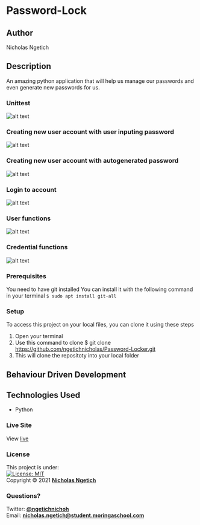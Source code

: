# Password-Lock
## Author
Nicholas Ngetich
## Description
An amazing python application that will help us manage our passwords and even generate new passwords for us.
### Unittest
![alt text](https://github.com/ngetichnicholas/Password-Locker/blob/main/images/unittest.png)
### Creating new user account with user inputing password
![alt text](https://github.com/ngetichnicholas/Password-Locker/blob/main/images/create-with-password.png)
### Creating new user account with autogenerated password
![alt text](https://github.com/ngetichnicholas/Password-Locker/blob/main/images/create-with-auto-password.png)
### Login to account
![alt text](https://github.com/ngetichnicholas/Password-Locker/blob/main/images/login.png)
### User functions
![alt text](https://github.com/ngetichnicholas/Password-Locker/blob/main/images/user-class-functions.png)
### Credential functions
![alt text](https://github.com/ngetichnicholas/Password-Locker/blob/main/images/credential-class-functions.png)
### Prerequisites
You need to have git installed
You can install it with the following command in your terminal
`$ sudo apt install git-all`
### Setup
To access this project on your local files, you can clone it using these steps
1. Open your terminal
1. Use this command to clone $ git clone https://github.com/ngetichnicholas/Password-Locker.git
1. This will clone the repositoty into your local folder
## Behaviour Driven Development

## Technologies Used
- Python
### Live Site
View [live]()
### License
This project is under:  
[![License: MIT](https://img.shields.io/badge/License-MIT-yellow.svg)](/LICENSE)  
Copyright &copy; 2021 **[Nicholas Ngetich](https://github.com/ngetichnick)**
### Questions?
Twitter: **[@ngetichnichoh](https://twitter.com/ngetichnichoh)**  
Email: **[nicholas.ngetich@student.moringaschool.com](mailto:nicholas.ngetich@student.moringaschool.com)**